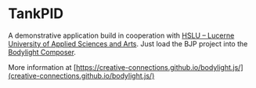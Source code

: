 # TankPID
A demonstrative application build in cooperation with [HSLU – Lucerne University of Applied Sciences and Arts](https://www.hslu.ch/en/). Just load the BJP project into the [Bodylight Composer](https://creative-connections.github.io/bodylight.js/composer/).

More information at [https://creative-connections.github.io/bodylight.js/](creative-connections.github.io/bodylight.js/)
